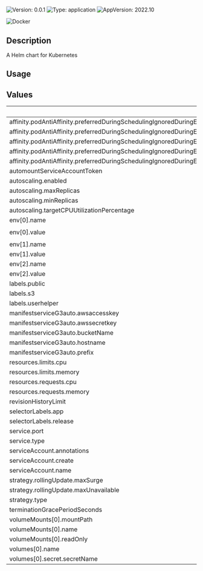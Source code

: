 # <no value>

![Version: 0.0.1](https://img.shields.io/badge/Version-0.0.1-informational?style=for-the-badge)
![Type: application](https://img.shields.io/badge/Type-application-informational?style=for-the-badge)
![AppVersion: 2022.10](https://img.shields.io/badge/AppVersion-2022.10-informational?style=for-the-badge)

![Docker](https://img.shields.io/badge/docker-2496ED?style=for-the-badge&logo=docker&logoColor=white)

## Description

A Helm chart for Kubernetes

## Usage
<fill out>

## Values

| Key | Type | Default | Description |
|-----|------|---------|-------------|
| affinity.podAntiAffinity.preferredDuringSchedulingIgnoredDuringExecution[0].podAffinityTerm.labelSelector.matchExpressions[0].key | string | `"app"` |  |
| affinity.podAntiAffinity.preferredDuringSchedulingIgnoredDuringExecution[0].podAffinityTerm.labelSelector.matchExpressions[0].operator | string | `"In"` |  |
| affinity.podAntiAffinity.preferredDuringSchedulingIgnoredDuringExecution[0].podAffinityTerm.labelSelector.matchExpressions[0].values[0] | string | `"manifestservice"` |  |
| affinity.podAntiAffinity.preferredDuringSchedulingIgnoredDuringExecution[0].podAffinityTerm.topologyKey | string | `"kubernetes.io/hostname"` |  |
| affinity.podAntiAffinity.preferredDuringSchedulingIgnoredDuringExecution[0].weight | int | `100` |  |
| automountServiceAccountToken | bool | `false` |  |
| autoscaling.enabled | bool | `false` |  |
| autoscaling.maxReplicas | int | `100` |  |
| autoscaling.minReplicas | int | `1` |  |
| autoscaling.targetCPUUtilizationPercentage | int | `80` |  |
| env[0].name | string | `"REQUESTS_CA_BUNDLE"` |  |
| env[0].value | string | `"/etc/ssl/certs/ca-certificates.crt"` |  |
| env[1].name | string | `"MANIFEST_SERVICE_CONFIG_PATH"` |  |
| env[1].value | string | `"/var/gen3/config/config.json"` |  |
| env[2].name | string | `"GEN3_DEBUG"` |  |
| env[2].value | string | `"False"` |  |
| labels.public | string | `"yes"` |  |
| labels.s3 | string | `"yes"` |  |
| labels.userhelper | string | `"yes"` |  |
| manifestserviceG3auto.awsaccesskey | string | `""` |  |
| manifestserviceG3auto.awssecretkey | string | `""` |  |
| manifestserviceG3auto.bucketName | string | `"testbucket"` |  |
| manifestserviceG3auto.hostname | string | `"testinstall"` |  |
| manifestserviceG3auto.prefix | string | `"test"` |  |
| resources.limits.cpu | float | `1` |  |
| resources.limits.memory | string | `"1024Mi"` |  |
| resources.requests.cpu | float | `0.5` |  |
| resources.requests.memory | string | `"512Mi"` |  |
| revisionHistoryLimit | int | `2` |  |
| selectorLabels.app | string | `"manifestservice"` |  |
| selectorLabels.release | string | `"production"` |  |
| service.port | int | `80` |  |
| service.type | string | `"ClusterIP"` |  |
| serviceAccount.annotations | object | `{}` |  |
| serviceAccount.create | bool | `true` |  |
| serviceAccount.name | string | `""` |  |
| strategy.rollingUpdate.maxSurge | int | `1` |  |
| strategy.rollingUpdate.maxUnavailable | int | `0` |  |
| strategy.type | string | `"RollingUpdate"` |  |
| terminationGracePeriodSeconds | int | `50` |  |
| volumeMounts[0].mountPath | string | `"/var/gen3/config/"` |  |
| volumeMounts[0].name | string | `"config-volume"` |  |
| volumeMounts[0].readOnly | bool | `true` |  |
| volumes[0].name | string | `"config-volume"` |  |
| volumes[0].secret.secretName | string | `"manifestservice-g3auto"` |  |

